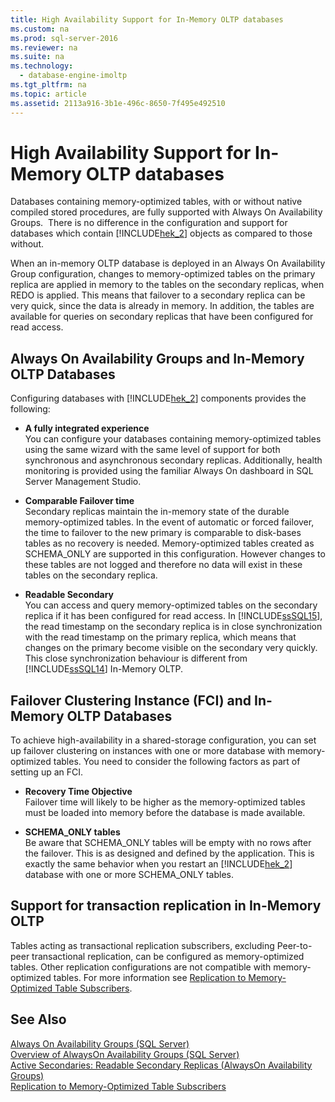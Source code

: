 ```yaml
---
title: High Availability Support for In-Memory OLTP databases
ms.custom: na
ms.prod: sql-server-2016
ms.reviewer: na
ms.suite: na
ms.technology: 
  - database-engine-imoltp
ms.tgt_pltfrm: na
ms.topic: article
ms.assetid: 2113a916-3b1e-496c-8650-7f495e492510
---
```

# High Availability Support for In-Memory OLTP databases
  Databases containing memory\-optimized tables, with or without native compiled stored procedures, are fully supported with Always On Availability Groups.  There is no difference in the configuration and support for databases which contain [!INCLUDE[hek_2](../../Token/Other/hek_2_md.md)] objects as compared to those without.  
  
 When an in\-memory OLTP database is deployed in an Always On Availability Group configuration, changes to memory\-optimized tables on the primary replica are applied in memory to the tables on the secondary replicas, when REDO is applied. This means that failover to a secondary replica can be very quick, since the data is already in memory. In addition,  the tables are available for queries on secondary replicas that have been configured for read access.  
  
## Always On Availability Groups and In\-Memory OLTP Databases  
 Configuring databases with [!INCLUDE[hek_2](../../Token/Other/hek_2_md.md)] components provides the following:  
  
-   **A fully integrated experience**   
    You can configure your databases containing memory\-optimized tables using the same wizard with the same level of support for both synchronous and asynchronous secondary replicas. Additionally, health monitoring is provided using the familiar Always On dashboard in SQL Server Management Studio.  
  
-   **Comparable Failover time**   
    Secondary replicas maintain the in\-memory state of the durable memory\-optimized tables. In the event of automatic or forced failover, the time to failover to the new primary is comparable to disk\-bases tables as no recovery is needed. Memory\-optimized tables created as SCHEMA\_ONLY are supported in this configuration. However changes to these tables are not logged and therefore no data will exist in these tables on the secondary replica.  
  
-   **Readable Secondary**   
    You can access and query memory\-optimized tables on the secondary replica if it has been configured for read access. In [!INCLUDE[ssSQL15](../../Token/Other/ssSQL15_md.md)], the read timestamp on the secondary replica is in close synchronization with the read timestamp on the primary replica, which means that changes on the primary become visible on the secondary very quickly. This close synchronization behaviour is different from [!INCLUDE[ssSQL14](../../Token/Other/ssSQL14_md.md)] In\-Memory OLTP.  
  
## Failover Clustering Instance \(FCI\) and In\-Memory OLTP Databases  
 To achieve high\-availability in a shared\-storage configuration, you can set up failover clustering on instances with one or more database with memory\-optimized tables. You need to consider the following factors as part of setting up an FCI.  
  
-   **Recovery Time Objective**   
    Failover time will likely to be higher as the memory\-optimized tables must be loaded into memory before the database is made available.  
  
-   **SCHEMA\_ONLY tables**   
    Be aware that SCHEMA\_ONLY tables will be empty with no rows after the failover. This is as designed and defined by the application. This is exactly the same behavior when you restart an [!INCLUDE[hek_2](../../Token/Other/hek_2_md.md)] database with one or more SCHEMA\_ONLY tables.  
  
## Support for transaction replication in In\-Memory OLTP  
 Tables acting as transactional replication subscribers, excluding Peer\-to\-peer transactional replication, can be configured as memory\-optimized tables. Other replication configurations are not compatible with memory\-optimized tables.  For more information see [Replication to Memory-Optimized Table Subscribers](../../Topics/TopicNameNotContainA/Replication-to-Memory-Optimized-Table-Subscribers.md).  
  
## See Also  
 [Always On Availability Groups \(SQL Server\)](../Topic/AlwaysOn%20Availability%20Groups%20\(SQL%20Server\).md)   
 [Overview of AlwaysOn Availability Groups &#40;SQL Server&#41;](../Topic/Overview%20of%20AlwaysOn%20Availability%20Groups%20\(SQL%20Server\).md)   
 [Active Secondaries: Readable Secondary Replicas &#40;AlwaysOn Availability Groups&#41;](../Topic/Active%20Secondaries:%20Readable%20Secondary%20Replicas%20\(AlwaysOn%20Availability%20Groups\).md)   
 [Replication to Memory-Optimized Table Subscribers](../../Topics/TopicNameNotContainA/Replication-to-Memory-Optimized-Table-Subscribers.md)  
  
  